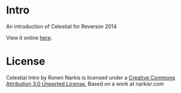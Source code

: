 # Intro 

An introduction of Celestial for Reversim 2014

View it online [here](http://narkisr.github.io/celestial-reversim-2014/#/).

# License

Celestial Intro by Ronen Narkis is licensed under a [Creative Commons Attribution 3.0 Unported License.](https://creativecommons.org/licenses/by/3.0/) Based on a work at narkisr.com




